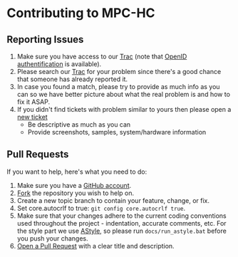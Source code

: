 # Contributing to MPC-HC

## Reporting Issues

1. Make sure you have access to our [Trac](http://trac.mpc-hc.org/login) (note that
   [OpenID authentification](http://trac.mpc-hc.org/openidlogin) is available).
2. Please search our [Trac](http://trac.mpc-hc.org/report/1)
   for your problem since there's a good chance that someone has already reported it.
3. In case you found a match, please try to provide as much info as you can
   so we have better picture about what the real problem is and how to fix it ASAP.
4. If you didn't find tickets with problem similar to yours then please open a
   [new ticket](http://trac.mpc-hc.org/ticket/newticket)
   * Be descriptive as much as you can
   * Provide screenshots, samples, system/hardware information

## Pull Requests

If you want to help, here's what you need to do:

1. Make sure you have a [GitHub account](https://github.com/signup/free).
2. [Fork](https://github.com/mpc-hc/mpc-hc/fork_select) the repository you wish to help on.
3. Create a new topic branch to contain your feature, change, or fix.
4. Set core.autocrlf to true: `git config core.autocrlf true`.
5. Make sure that your changes adhere to the current coding conventions used
   throughout the project - indentation, accurate comments, etc.
   For the style part we use [AStyle](http://astyle.sourceforge.net/),
   so please run `docs/run_astyle.bat` before you push your changes.
6. [Open a Pull Request](https://github.com/mpc-hc/mpc-hc/pulls) with a clear title and description.
